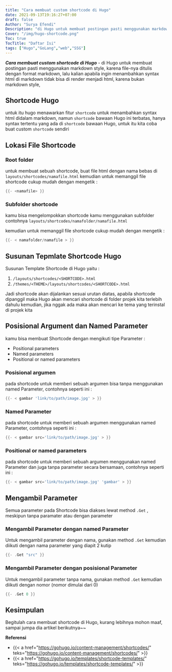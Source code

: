 ```yaml
---
title: "Cara membuat custom shortcode di Hugo"
date: 2021-09-13T19:16:27+07:00
draft: false
Author: "Surya Efendi"
Description: "di Hugo untuk membuat postingan pasti menggunakan markdown style, karena file-nya ditulis dengan format markdown, lalu kalian apabila ingin menambahkan syntax html di markdown tidak bisa di render menjadi html, karena bukan markdown style,"
Cover: "/img/hugo-shortcode.png"
Toc: true
TocTitle: "Daftar Isi"
tags: ["Hugo","GoLang","web","SSG"]
---
```


***Cara membuat custom shortcode di Hugo*** - di Hugo untuk membuat postingan pasti menggunakan markdown style, karena file-nya ditulis dengan format markdown, lalu kalian apabila ingin menambahkan syntax html di markdown tidak bisa di render menjadi html, karena bukan markdown style,

## Shortcode Hugo

untuk itu hugo menawarkan fitur `shortcode` untuk menambahkan syntax html didalam markdown, namun `shortcode` bawaan Hugo ini terbatas, hanya syntax tertentu yang ada di `shortcode` bawaan Hugo, untuk itu kita coba buat custom `shortcode` sendiri

## Lokasi File Shortcode

### Root folder

untuk membuat sebuah shortcode, buat file html dengan nama bebas di `layouts/shortcodes/namafile.html` kemudian untuk memanggil file shortcode cukup mudah dengan mengetik :

```go
{{- <namafile> }}
```

### Subfolder shortcode

kamu bisa mengelompokkan shortcode kamu menggunakan subfolder contohnya `layouts/shortcodes/namafolder/namafile.html`

kemudian untuk memanggil file shortcode cukup mudah dengan mengetik :

```go
{{- < namafolder/namafile > }}
```

## Susunan Tepmlate Shortcode Hugo

Susunan Template Shortcode di Hugo yaitu :

1. `/layouts/shortcodes/<SHORTCODE>.html`
2. `/themes/<THEME>/layouts/shortcodes/<SHORTCODE>.html`

Jadi shortcode akan dijalankan sesuai urutan diatas, apabila shortcode dipanggil maka Hugo akan mencari shortcode di folder projek kita terlebih dahulu kemudian, jika nggak ada maka akan mencari ke tema yang terinstal di projek kita

## Posisional Argument dan Named Parameter

kamu bisa membuat Shortcode dengan mengikuti tipe Parameter :

- Positional parameters
- Named parameters
- Positional or named parameters

### Posisional argumen

pada shortcode untuk memberi sebuah argumen bisa tanpa menggunakan named Parameter, contohnya seperti ini :

```go
{{- < gambar 'link/to/path/image.jpg' > }}
```

### Named Parameter

pada shortcode untuk memberi sebuah argumen menggunakan named Parameter, contohnya seperti ini :

```go
{{- < gambar src='link/to/path/image.jpg' > }}
```

### Positional or named parameters

pada shortcode untuk memberi sebuah argumen menggunakan named Parameter dan juga tanpa parameter secara bersamaan, contohnya seperti ini :

```go
{{- < gambar src='link/to/path/image.jpg' 'gambar' > }}
```

## Mengambil Parameter

Semua parameter pada Shortcode bisa diakses lewat method `.Get` , meskipun tanpa paramater atau dengan parameter 

### Mengambil Parameter dengan named Parameter

Untuk mengambil parameter dengan nama, gunakan method `.Get` kemudian diikuti dengan nama parameter yang diapit 2 kutip

```go
{{- .Get "src" }}
```

### Mengambil Parameter dengan posisional Parameter

Untuk mengambil parameter tanpa nama, gunakan method `.Get` kemudian diikuti dengan nomor (nomor dimulai dari 0)

```go
{{- .Get 0 }}
```

## Kesimpulan

Begitulah cara membuat shortcode di Hugo, kurang lebihnya mohon maaf, sampai jumpa dia artikel berikutnya~~

**Referensi**

- {{< a href="https://gohugo.io/content-management/shortcodes/" teks="https://gohugo.io/content-management/shortcodes/" >}}
- {{< a href="https://gohugo.io/templates/shortcode-templates/" teks="https://gohugo.io/templates/shortcode-templates/" >}}